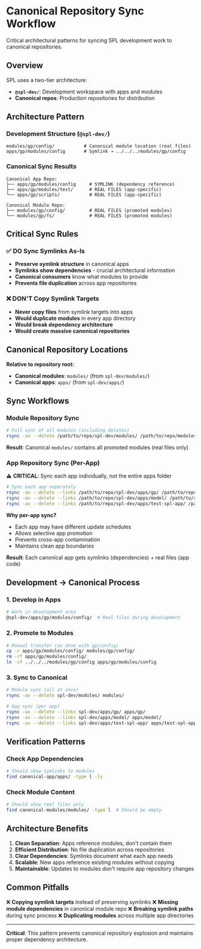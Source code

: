 # Canonical Repository Sync Workflow

Critical architectural patterns for syncing SPL development work to canonical repositories.

## Overview

SPL uses a two-tier architecture:
- **`@spl-dev/`**: Development workspace with apps and modules
- **Canonical repos**: Production repositories for distribution

## Architecture Pattern

### Development Structure (`@spl-dev/`)
```
modules/gp/config/           # Canonical module location (real files)
apps/gp/modules/config       # Symlink → ../../../modules/gp/config
```

### Canonical Sync Results
```
Canonical App Repo:
├── apps/gp/modules/config     # SYMLINK (dependency reference)
├── apps/gp/modules/test/      # REAL FILES (app-specific)
└── apps/gp/scripts/           # REAL FILES (app-specific)

Canonical Module Repo:  
├── modules/gp/config/         # REAL FILES (promoted modules)
└── modules/gp/fs/             # REAL FILES (promoted modules)
```

## Critical Sync Rules

### ✅ DO Sync Symlinks As-Is
- **Preserve symlink structure** in canonical apps
- **Symlinks show dependencies** - crucial architectural information
- **Canonical consumers** know what modules to provide
- **Prevents file duplication** across app repositories

### ❌ DON'T Copy Symlink Targets
- **Never copy files** from symlink targets into apps
- **Would duplicate modules** in every app directory  
- **Would break dependency architecture**
- **Would create massive canonical repositories**

## Canonical Repository Locations

**Relative to repository root:**
- **Canonical modules**: `modules/` (from `spl-dev/modules/`)  
- **Canonical apps**: `apps/` (from `spl-dev/apps/`)

## Sync Workflows

### Module Repository Sync  
```bash
# Full sync of all modules (including deletes)
rsync -av --delete /path/to/repo/spl-dev/modules/ /path/to/repo/modules/
```

**Result**: Canonical `modules/` contains all promoted modules (real files only)

### App Repository Sync (Per-App)
⚠️ **CRITICAL**: Sync each app individually, not the entire apps folder

```bash
# Sync each app separately
rsync -av --delete --links /path/to/repo/spl-dev/apps/gp/ /path/to/repo/apps/gp/
rsync -av --delete --links /path/to/repo/spl-dev/apps/model/ /path/to/repo/apps/model/  
rsync -av --delete --links /path/to/repo/spl-dev/apps/test-spl-app/ /path/to/repo/apps/test-spl-app/
```

**Why per-app sync?**
- Each app may have different update schedules
- Allows selective app promotion
- Prevents cross-app contamination
- Maintains clean app boundaries

**Result**: Each canonical app gets symlinks (dependencies) + real files (app code)

## Development → Canonical Process

### 1. Develop in Apps
```bash
# Work in development area
@spl-dev/apps/gp/modules/config/  # Real files during development
```

### 2. Promote to Modules
```bash
# Manual transfer (as done with gp/config)
cp -r apps/gp/modules/config/ modules/gp/config/
rm -rf apps/gp/modules/config/
ln -sf ../../../modules/gp/config apps/gp/modules/config
```

### 3. Sync to Canonical
```bash
# Module sync (all at once)
rsync -av --delete spl-dev/modules/ modules/

# App sync (per app)
rsync -av --delete --links spl-dev/apps/gp/ apps/gp/
rsync -av --delete --links spl-dev/apps/model/ apps/model/
rsync -av --delete --links spl-dev/apps/test-spl-app/ apps/test-spl-app/
```

## Verification Patterns

### Check App Dependencies
```bash
# Should show symlinks to modules
find canonical-app/apps/ -type l -ls
```

### Check Module Content
```bash  
# Should show real files only
find canonical-modules/modules/ -type l  # Should be empty
```

## Architecture Benefits

1. **Clean Separation**: Apps reference modules, don't contain them
2. **Efficient Distribution**: No file duplication across repositories  
3. **Clear Dependencies**: Symlinks document what each app needs
4. **Scalable**: New apps reference existing modules without copying
5. **Maintainable**: Updates to modules don't require app repository changes

## Common Pitfalls

❌ **Copying symlink targets** instead of preserving symlinks
❌ **Missing module dependencies** in canonical module repo
❌ **Breaking symlink paths** during sync process
❌ **Duplicating modules** across multiple app directories

---

**Critical**: This pattern prevents canonical repository explosion and maintains proper dependency architecture.